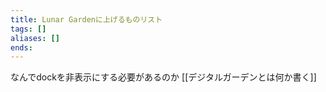 ```yaml
---
title: Lunar Gardenに上げるものリスト
tags: []
aliases: []
ends: 
---
```


なんでdockを非表示にする必要があるのか
[[デジタルガーデンとは何か書く]]